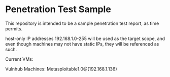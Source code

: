 # Penetration Test Sample

This repository is intended to be a sample penetration test report, as time permits.

host-only IP addresses 192.168.1.0-255 will be used as the target scope, and even though 
machines may not have static IPs, they will be referenced as such.

Current VMs:

Vulnhub Machines: Metasploitable1.0@(192.168.1.136) 
